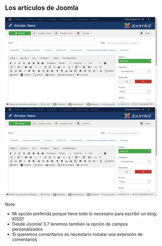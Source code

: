 ## Los artículos de Joomla
<img class="fragment  current-visible" src="/images/editor_articulos_texto.png"/>
<img class="fragment" src="/images/editor_articulos_texto.png"/>

Note:
* Mi opción preferida porque tiene todo lo necesario para escribir un blog: KISS!!
* Desde Joomla! 3.7 tenemos también la opción de campos personalizados
* Si queremos comentarios es necestario instalar una extensión de comentarios
